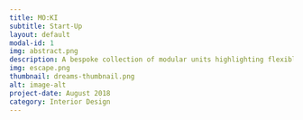 ```yaml
---
title: MO:KI
subtitle: Start-Up
layout: default
modal-id: 1
img: abstract.png
description: A bespoke collection of modular units highlighting flexible work zones for improved user cooking experience.
img: escape.png
thumbnail: dreams-thumbnail.png
alt: image-alt
project-date: August 2018
category: Interior Design
---
```

